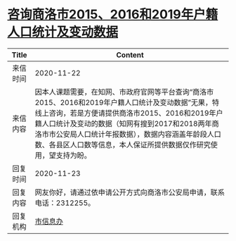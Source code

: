 # <a href="http://www.shangluo.gov.cn/zmhd/ldxxxx.jsp?urltype=leadermail.LeaderMailContentUrl&wbtreeid=1112&leadermailid=6639">咨询商洛市2015、2016和2019年户籍人口统计及变动数据</a>
| Title |                                                                                      Content                                                                                       |
|:-----:|------------------------------------------------------------------------------------------------------------------------------------------------------------------------------------|
| 来信时间  | 2020-11-22                                                                                                                                                                         |
| 来信内容  | 因本人课题需要，在知网、市政府官网等平台查询“商洛市2015、2016和2019年户籍人口统计及变动数据”无果，特线上咨询，若是方便请提供商洛市2015、2016和2019年户籍人口统计及变动的数据（知网有搜到2017和2018两年商洛市市公安局人口统计年报数据），数据内容涵盖年龄段人口数、各县区人口数等信息，本人保证所提供数据仅作研究使用，望支持为盼。 |
| 回复时间  | 2020-11-23                                                                                                                                                                         |
| 回复内容  | 网友你好，请通过依申请公开方式向商洛市公安局申请，联系电话：2312255。                                                                                                                                             |
| 回复机构  | <a href="../../category/agencies/市信息办.md">市信息办</a>                                                                                                                                 |